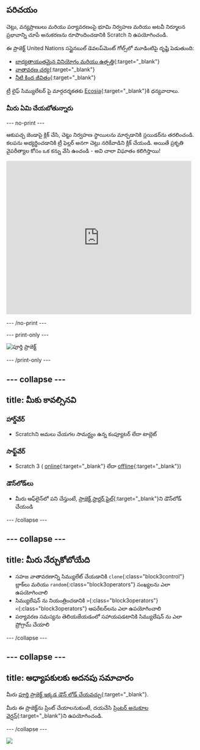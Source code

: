 ## పరిచయం

చెట్లు, వన్యప్రాణులు మరియు పర్యావరణంపై భూమి నిర్వహణ మరియు అటవీ నిర్మూలన ప్రభావాన్ని చూపే అనుకరణను రూపొందించడానికి Scratch ని ఉపయోగించండి.

ఈ ప్రాజెక్ట్ United Nations సస్టైనబుల్ డెవలప్‌మెంట్ గోల్స్‌లో మూడింటిపై దృష్టి పెడుతుంది:

+ [బాధ్యతాయుతమైన వినియోగం మరియు ఉత్పత్తి](https://www.undp.org/sustainable-development-goals#responsible-consumption-and-production){:target="_blank"}
+ [వాతావరణ చర్య](https://www.undp.org/sustainable-development-goals#climate-action){:target="_blank"}
+ [నీటి కింద జీవితం](https://www.undp.org/sustainable-development-goals#below-water){:target="_blank"}

ట్రీ లైఫ్ సిమ్యులేటర్ పై మార్గదర్శకతకు [Ecosia](https://www.ecosia.org){:target="_blank"}కి ధన్యవాదాలు.

### మీరు ఏమి చేయబోతున్నారు

--- no-print ---

ఆకుపచ్చ జెండాపై క్లిక్ చేసి, చెట్టు నిర్వహణ స్థాయిలను మార్చడానికి స్లయిడర్‌ను తరలించండి. కలపను అభ్యర్థించడానికి ట్రీ ఫెల్లర్ అనగా చెట్లు నరికేవాడిని క్లిక్ చేయండి. అయితే ప్రకృతి వైపరీత్యాల కోసం ఒక కన్ను వేసి ఉంచండి - అవి చాలా విఘాతం కలిగిస్తాయి!

<div class="scratch-preview">
  <iframe src="https://scratch.mit.edu/projects/431800781/embed" allowtransparency="true" width="485" height="402" frameborder="0" scrolling="no" allowfullscreen></iframe>
</div>

--- /no-print ---

--- print-only ---

![పూర్తి ప్రాజెక్ట్](images/showcase_static.png)

--- /print-only ---

--- collapse ---
---
title: మీకు కావల్సినవి
---

### హార్డ్‌వేర్

+ Scratchని అమలు చేయగల సామర్థ్యం ఉన్న కంప్యూటర్ లేదా టాబ్లెట్

### సాఫ్ట్‌వేర్

+ Scratch 3 ( [online](https://scratch.mit.edu/){:target="_blank"} లేదా [offline](https://scratch.mit.edu/download){:target="_blank"})

### డౌన్‌లోడ్‌లు

+ మీరు ఆఫ్‌లైన్‌లో పని చేస్తుంటే, [ప్రాజెక్ట్ స్టార్టర్ ఫైల్](https://rpf.io/p/te-IN/tree-life-simulator-go){:target="_blank"}ని డౌన్‌లోడ్ చేయండి

--- /collapse ---

--- collapse ---
---
title: మీరు నేర్చుకోబోయేది
---

+ సహజ వాతావరణాన్ని సిమ్యులేట్ చేయడానికి `clone`{:class="block3control"} బ్లాక్‌లు మరియు `random`{:class="block3operators"} సంఖ్యలను ఎలా ఉపయోగించాలి
+ సిమ్యులేషన్ ను నియంత్రించడానికి `>`{:class="block3operators"} `<`{:class="block3operators"} ఆపరేటర్‌లను ఎలా ఉపయోగించాలి
+ పర్యావరణ సమస్యను తెలియజేయడంలో సహాయపడటానికి సిమ్యులేషన్ ను ఎలా ప్రోగ్రామ్ చేయాలి

--- /collapse ---

--- collapse ---
---
title: అధ్యాపకులకు అదనపు సమాచారం
---

మీరు [పూర్తి ప్రాజెక్ట్ ఇక్కడ డౌన్ లోడ్ చేయవచ్చు](https://rpf.io/p/te-IN/tree-life-simulator-get){:target="_blank"}.

మీరు ఈ ప్రాజెక్ట్‌ను ప్రింట్ చేయాలనుకుంటే, దయచేసి [ప్రింటర్ అనుకూల వెర్షన్](https://projects.raspberrypi.org/te-IN/projects/tree-life-simulator/print){:target="_blank"}ని ఉపయోగించండి.

--- /collapse ---

![](http://code.org/api/hour/begin_rp_tree.png)